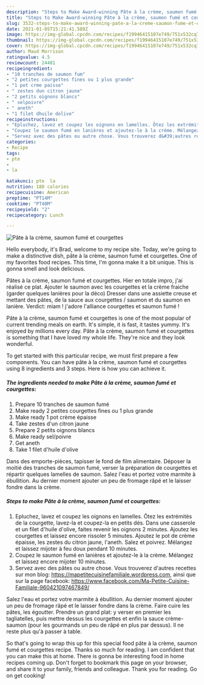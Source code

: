 ```yaml
---
description: "Steps to Make Award-winning Pâte à la crème, saumon fumé et courgettes"
title: "Steps to Make Award-winning Pâte à la crème, saumon fumé et courgettes"
slug: 3532-steps-to-make-award-winning-pate-a-la-creme-saumon-fume-et-courgettes
date: 2021-01-05T15:21:41.588Z
image: https://img-global.cpcdn.com/recipes/f19946415107e749/751x532cq70/pate-a-la-creme-saumon-fume-et-courgettes-photo-principale-de-la-recette.jpg
thumbnail: https://img-global.cpcdn.com/recipes/f19946415107e749/751x532cq70/pate-a-la-creme-saumon-fume-et-courgettes-photo-principale-de-la-recette.jpg
cover: https://img-global.cpcdn.com/recipes/f19946415107e749/751x532cq70/pate-a-la-creme-saumon-fume-et-courgettes-photo-principale-de-la-recette.jpg
author: Maud Morrison
ratingvalue: 4.5
reviewcount: 24481
recipeingredient:
- "10 tranches de saumon fum"
- "2 petites courgettes fines ou 1 plus grande"
- "1 pot crme paisse"
- " zestes dun citron jaune"
- "2 petits oignons blancs"
- " selpoivre"
- " aneth"
- "1 filet dhuile dolive"
recipeinstructions:
- "Epluchez, lavez et coupez les oignons en lamelles. Ôtez les extrémités de la courgette, lavez-la et coupez-la en petits dés. Dans une casserole et un filet d&#39;huile d&#39;olive, faites revenir les oignons 2 minutes. Ajoutez les courgettes et laissez encore rissoler 5 minutes. Ajoutez le pot de crème épaisse, les zestes du citron jaune, l&#39;aneth. Salez et poivrez. Mélangez et laissez mijoter à feu doux pendant 10 minutes."
- "Coupez le saumon fumé en lanières et ajoutez-le à la crème. Mélangez et laissez encore mijoter 10 minutes."
- "Servez avec des pâtes ou autre chose. Vous trouverez d&#39;autres recettes sur mon blog: https://mapetitecuisinefamiliale.wordpress.com, ainsi que sur la page facebook: https://www.facebook.com/Ma-Petite-Cuisine-Familiale-960421097467849/"
categories:
- Recipe
tags:
- pte
- 
- la

katakunci: pte  la 
nutrition: 188 calories
recipecuisine: American
preptime: "PT14M"
cooktime: "PT40M"
recipeyield: "2"
recipecategory: Lunch

---
```



![Pâte à la crème, saumon fumé et courgettes](https://img-global.cpcdn.com/recipes/f19946415107e749/751x532cq70/pate-a-la-creme-saumon-fume-et-courgettes-photo-principale-de-la-recette.jpg)

Hello everybody, it's Brad, welcome to my recipe site. Today, we're going to make a distinctive dish, pâte à la crème, saumon fumé et courgettes. One of my favorites food recipes. This time, I'm gonna make it a bit unique. This is gonna smell and look delicious.

Pâtes à la crème, saumon fumé et courgettes. Hier en totale impro, j&#39;ai réalisé ce plat. Ajouter le saumon avec les courgettes et la crème fraiche (garder quelques lanières pour la déco) Dresser dans une assiette creuse et mettant des pâtes, de la sauce aux courgettes / saumon et du saumon en lanière. Verdict: miam ! j&#39;adore l&#39;alliance courgettes et saumon fumé !

Pâte à la crème, saumon fumé et courgettes is one of the most popular of current trending meals on earth. It's simple, it is fast, it tastes yummy. It's enjoyed by millions every day. Pâte à la crème, saumon fumé et courgettes is something that I have loved my whole life. They're nice and they look wonderful.


To get started with this particular recipe, we must first prepare a few components. You can have pâte à la crème, saumon fumé et courgettes using 8 ingredients and 3 steps. Here is how you can achieve it.

<!--inarticleads1-->

##### The ingredients needed to make Pâte à la crème, saumon fumé et courgettes:

1. Prepare 10 tranches de saumon fumé
1. Make ready 2 petites courgettes fines ou 1 plus grande
1. Make ready 1 pot crème épaisse
1. Take  zestes d&#39;un citron jaune
1. Prepare 2 petits oignons blancs
1. Make ready  sel/poivre
1. Get  aneth
1. Take 1 filet d&#39;huile d&#39;olive


Dans des emporte-pièces, tapisser le fond de film alimentaire. Déposer la moitié des tranches de saumon fumé, verser la préparation de courgettes et répartir quelques lamelles de saumon. Salez l&#39;eau et portez votre marmite à ébullition. Au dernier moment ajouter un peu de fromage râpé et le laisser fondre dans la crème. 

<!--inarticleads2-->

##### Steps to make Pâte à la crème, saumon fumé et courgettes:

1. Epluchez, lavez et coupez les oignons en lamelles. Ôtez les extrémités de la courgette, lavez-la et coupez-la en petits dés. Dans une casserole et un filet d&#39;huile d&#39;olive, faites revenir les oignons 2 minutes. Ajoutez les courgettes et laissez encore rissoler 5 minutes. Ajoutez le pot de crème épaisse, les zestes du citron jaune, l&#39;aneth. Salez et poivrez. Mélangez et laissez mijoter à feu doux pendant 10 minutes.
1. Coupez le saumon fumé en lanières et ajoutez-le à la crème. Mélangez et laissez encore mijoter 10 minutes.
1. Servez avec des pâtes ou autre chose. Vous trouverez d&#39;autres recettes sur mon blog: https://mapetitecuisinefamiliale.wordpress.com, ainsi que sur la page facebook: https://www.facebook.com/Ma-Petite-Cuisine-Familiale-960421097467849/


Salez l&#39;eau et portez votre marmite à ébullition. Au dernier moment ajouter un peu de fromage râpé et le laisser fondre dans la crème. Faire cuire les pâtes, les égoutter. Prendre un grand plat: y verser en premier les tagliatelles, puis mettre dessus les courgettes et enfin la sauce crème-saumon (pour les gourmands un peu de râpé en plus par dessus). Il ne reste plus qu&#39;à passer à table. 

So that's going to wrap this up for this special food pâte à la crème, saumon fumé et courgettes recipe. Thanks so much for reading. I am confident that you can make this at home. There is gonna be interesting food in home recipes coming up. Don't forget to bookmark this page on your browser, and share it to your family, friends and colleague. Thank you for reading. Go on get cooking!
